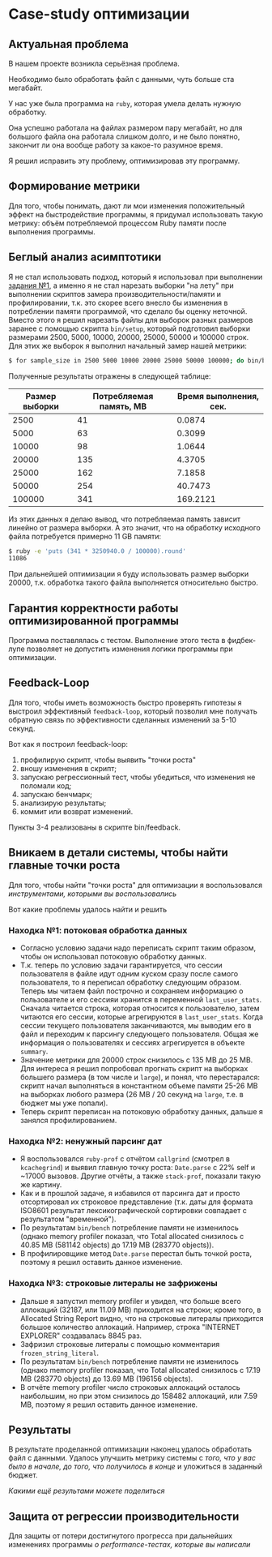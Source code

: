 # Case-study оптимизации

## Актуальная проблема
В нашем проекте возникла серьёзная проблема.

Необходимо было обработать файл с данными, чуть больше ста мегабайт.

У нас уже была программа на `ruby`, которая умела делать нужную обработку.

Она успешно работала на файлах размером пару мегабайт, но для большого файла она работала слишком долго, и не было понятно, закончит ли она вообще работу за какое-то разумное время.

Я решил исправить эту проблему, оптимизировав эту программу.

## Формирование метрики
Для того, чтобы понимать, дают ли мои изменения положительный эффект на быстродействие программы, я придумал
использовать такую метрику: объём потребляемой процессом Ruby памяти после выполнения программы.

## Беглый анализ асимптотики

Я не стал использовать подход, который я использовал при выполнении
[задания №1](https://github.com/hardcode-dev/rails-optimization-task1/pull/60), а именно я не стал нарезать
выборки "на лету" при выполнении скриптов замера производительности/памяти и профилировании, т.к. это скорее
всего внесло бы изменения в потреблении памяти программой, что сделало бы оценку неточной. Вместо этого я
решил нарезать файлы для выборок разных размеров заранее с помощью скрипта `bin/setup`, который подготовил
выборки размерами 2500, 5000, 10000, 20000, 25000, 50000 и 100000 строк. Для этих же выборок я выполнил начальный
замер нашей метрики:

``` sh
$ for sample_size in 2500 5000 10000 20000 25000 50000 100000; do bin/bench $sample_size; done
```

Полученные результаты отражены в следующей таблице:

| Размер выборки | Потребляемая память, MB | Время выполнения, сек. |
|----------------|-------------------------|------------------------|
| 2500           | 41                      | 0.0874                 |
| 5000           | 63                      | 0.3099                 |
| 10000          | 98                      | 1.0644                 |
| 20000          | 135                     | 4.3705                 |
| 25000          | 162                     | 7.1858                 |
| 50000          | 254                     | 40.7473                |
| 100000         | 341                     | 169.2121               |

Из этих данных я делаю вывод, что потребляемая память зависит линейно от размера выборки. А это значит, что
на обработку исходного файла потребуется примерно 11 GB памяти:

``` sh
$ ruby -e 'puts (341 * 3250940.0 / 100000).round'
11086
```

При дальнейшей оптимизации я буду использовать размер выборки 20000, т.к. обработка такого файла выполняется
относительно быстро.

## Гарантия корректности работы оптимизированной программы
Программа поставлялась с тестом. Выполнение этого теста в фидбек-лупе позволяет не допустить изменения логики
программы при оптимизации.

## Feedback-Loop
Для того, чтобы иметь возможность быстро проверять гипотезы я выстроил эффективный `feedback-loop`,
который позволил мне получать обратную связь по эффективности сделанных изменений за 5-10 секунд.

Вот как я построил feedback-loop:

1. профилирую скрипт, чтобы выявить "точки роста"
2. вношу изменения в скрипт;
3. запускаю регрессионный тест, чтобы убедиться, что изменения не поломали код;
4. запускаю бенчмарк;
5. анализирую результаты;
6. коммит или возврат изменений.

Пункты 3-4 реализованы в скрипте bin/feedback.

## Вникаем в детали системы, чтобы найти главные точки роста
Для того, чтобы найти "точки роста" для оптимизации я воспользовался *инструментами, которыми вы воспользовались*

Вот какие проблемы удалось найти и решить

### Находка №1: потоковая обработка данных

- Согласно условию задачи надо переписать скрипт таким образом, чтобы он использовал потоковую обработку данных.
- Т.к. теперь по условию задачи гарантируется, что сессии пользователя в файле идут одним куском сразу после самого
   пользователя, то я переписал обработку следующим образом. Теперь мы читаем файл построчно и сохраняем информацию
   о пользователе и его сессияи хранится в переменной `last_user_stats`. Сначала читается строка, которая относится
   к пользователю, затем читаются его сессии, которые агрегируются в `last_user_stats`. Когда сессии текущего
   пользователя заканчиваются, мы выводим его в файл и переходим к парсингу следующего пользователя. Общая же
   информация о пользователях и сессиях агрегируется в объекте `summary`.
- Значение метрики для 20000 строк снизилось с 135 MB до 25 MB. Для интереса я решил попробовал прогнать скрипт на
   выборках большего размера (в том числе и `large`), и понял, что перестарался: скрипт начал выполняться в
   константном объеме памяти 25-26 MB на выборках любого размера (26 MB / 20 секунд на `large`, т.е. в бюджет
   мы уже попали).
- Теперь скрипт переписан на потоковую обработку данных, дальше я занялся профилированием.

### Находка №2: ненужный парсинг дат
- Я воспользовался `ruby-prof` с отчётом `callgrind` (смотрел в `kcachegrind`) и выявил главную точку роста:
   `Date.parse` с 22% self и ~17000 вызовов. Другие отчёты, а также `stack-prof`, показали такую же картину.
- Как и в прошлой задаче, я избавился от парсинга дат и просто отсортировал их строковое представление (т.к.
   даты для формата ISO8601 результат лексикографической сортировки совпадает с результатом "временной").
- По результатам `bin/bench` потребление памяти не изменилось (однако memory profiler показал, что Total allocated
  снизилось с 40.85 MB (581142 objects) до 17.19 MB (283770 objects)).
- В профилировщике метод `Date.parse` перестал быть точкой роста, поэтому я решил оставить данное изменение.

### Находка №3: строковые литералы не зафрижены
- Дальше я запустил memory profiler и увидел, что больше всего аллокаций (32187, или 11.09 MB) приходится на
   строки; кроме того, в Allocated String Report видно, что на строковые литералы приходится большое количество
   аллокаций. Например, строка "INTERNET EXPLORER" создавалась 8845 раз.
- Зафризил строковые литералы с помощью комментария `frozen_string_literal`.
- По результатам `bin/bench` потребление памяти не изменилось (однако memory profiler показал, что Total allocated
  снизилось с 17.19 MB (283770 objects) до 13.69 MB (196156 objects).
- В отчёте memory profiler число строковых аллокаций осталось наибольшим, но при этом снизилось до 158482 аллокаций,
   или 7.59 MB, поэтому я решил оставить данное изменение.

## Результаты
В результате проделанной оптимизации наконец удалось обработать файл с данными.
Удалось улучшить метрику системы с *того, что у вас было в начале, до того, что получилось в конце* и уложиться в заданный бюджет.

*Какими ещё результами можете поделиться*

## Защита от регрессии производительности
Для защиты от потери достигнутого прогресса при дальнейших изменениях программы *о performance-тестах, которые вы написали*
